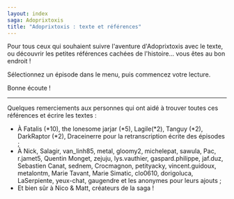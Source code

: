 ```yaml
---
layout: index
saga: Adoprixtoxis
title: "Adoprixtoxis : texte et références"
---
```


Pour tous ceux qui souhaient suivre l'aventure d'Adoprixtoxis avec le texte, ou découvrir les petites références cachées de l'histoire... vous êtes au bon endroit !

Sélectionnez un épisode dans le menu, puis commencez votre lecture.

Bonne écoute !

----

Quelques remerciements aux personnes qui ont aidé à trouver toutes ces références et écrire les textes :

* À Fatalis (*10), the lonesome jarjar (*5), Lagile(*2), Tanguy (*2), DarkRaptor (*2), Draceinerre pour la retranscription écrite des épisodes ;
* À Nick, Salagir, van_linh85, metal, gloomy2, michelepat, sawula, Pac, r.jamet5, Quentin Monget, zejuju, lys.vauthier, gaspard.philippe, jaf.duz, Sebastien Canat, sednem, Crocmagnon, petityacky, vincent.guidoux, metalontm, Marie Tavant, Marie Simatic, clo0610, dorigoluca, LaSerpiente, yeux-chat, gaugendre et les anonymes pour leurs ajouts ;
* Et bien sûr à Nico & Matt, créateurs de la saga !
